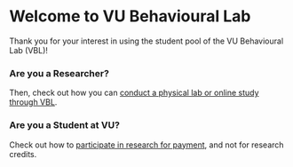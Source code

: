 
# Welcome to VU Behavioural Lab

Thank you for your interest in using the student pool of the VU Behavioural Lab (VBL)!

### Are you a Researcher? 
Then, check out how you can [conduct a physical lab or online study through VBL](overview-on-conducting-a-study).

### Are you a Student at VU? 
Check out how to [participate in research for payment](how-to-participate), and not for research credits.
